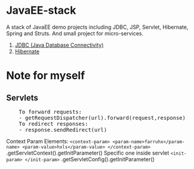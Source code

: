 # JavaEE-stack
A stack of JavaEE demo projects including JDBC, JSP, Servlet, Hibernate, Spring and Struts. And small project for micro-services.

1. [JDBC (Java Database Connectivity)](https://github.com/farruhx/JavaEE-stack/tree/master/JDBC)
2. [Hibernate](https://github.com/farruhx/JavaEE-stack/tree/master/hibernate) 

# Note for myself
## Servlets

<pre>
    To forward requests:
    - getRequestDispatcher(url).forward(request,response)
    To redirect responses:
    - response.sendRedirect(url)
</pre>  
 
Context Param Elements:
  `<context-param>
        <param-name>farruhx</param-name>
        <param-value>hxls</param-value>
  </context-param>`
  .getServletContext().getInitParameter()
Specific one inside servlet
    `<init-param>
    </init-param>`
  .getServletConfig().getInitParameter()

